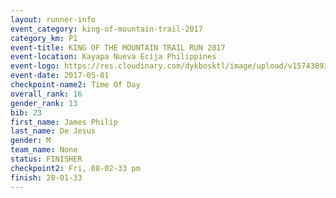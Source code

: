 ```yaml
---
layout: runner-info 
event_category: king-of-mountain-trail-2017 
category_km: P1 
event-title: KING OF THE MOUNTAIN TRAIL RUN 2017 
event-location: Kayapa Nueva Ecija Philippines 
event-logo: https://res.cloudinary.com/dykbosktl/image/upload/v1574389360/Logo/kotmnewlogo_t9vtqr.png 
event-date: 2017-05-01 
checkpoint-name2: Time Of Day 
overall_rank: 16
gender_rank: 13
bib: 23
first_name: James Philip
last_name: De Jesus
gender: M
team_name: None
status: FINISHER
checkpoint2: Fri, 08-02-33 pm
finish: 28-01-33
---
```

